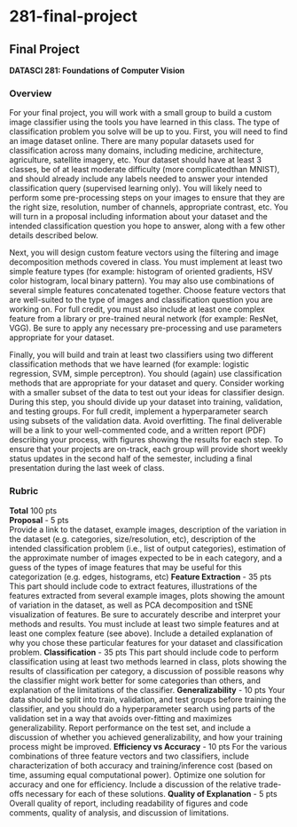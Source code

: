 # 281-final-project

## Final Project
**DATASCI 281: Foundations of Computer Vision**

### Overview
For your final project, you will work with a small group to build a custom image classifier using the tools you have learned in this class. The type of classification problem you solve will be up to you.
First, you will need to find an image dataset online. There are many popular datasets used for classification across many domains, including medicine, architecture, agriculture, satellite imagery, etc. Your dataset should have at least 3 classes, be of at least moderate difficulty (more complicatedthan MNIST), and should already include any labels needed to answer your intended classification query (supervised learning only). You will likely need to perform some pre-processing steps on your images to ensure that they are the right size, resolution, number of channels, appropriate contrast, etc. You will turn in a proposal including information about your dataset and the intended classification question you hope to answer, along with a few other details described below.

Next, you will design custom feature vectors using the filtering and image decomposition methods covered in class. You must implement at least two simple feature types (for example: histogram of oriented gradients, HSV color histogram, local binary pattern). You may also use combinations of several simple features concatenated together. Choose feature vectors that are well-suited to the type of images and classification question you are working on. For full credit, you must also include at least one complex feature from a library or pre-trained neural network (for example: ResNet, VGG).
Be sure to apply any necessary pre-processing and use parameters appropriate for your dataset.

Finally, you will build and train at least two classifiers using two different classification methods that we have learned (for example: logistic regression, SVM, simple perceptron). You should (again) use classification methods that are appropriate for your dataset and query. Consider working with a smaller subset of the data to test out your ideas for classifier design. During this step, you should divide up your dataset into training, validation, and testing groups. For full credit, implement a hyperparameter search using subsets of the validation data. Avoid overfitting.
The final deliverable will be a link to your well-commented code, and a written report (PDF) describing your process, with figures showing the results for each step. To ensure that your projects are on-track, each group will provide short weekly status updates in the second half of the semester, including a final presentation during the last week of class.

### Rubric
**Total** 100 pts</br>
**Proposal** - 5 pts</br>
Provide a link to the dataset, example images, description of the variation in the dataset (e.g. categories, size/resolution, etc), description of the intended classification problem (i.e., list of output categories), estimation of the approximate number of images expected to be in each category, and a guess of the types of image features that may be useful for this categorization (e.g. edges, histograms, etc)
**Feature Extraction** - 35 pts
This part should include code to extract features, illustrations of the features extracted from several example images, plots showing the amount of variation in the dataset, as well as PCA decomposition and tSNE visualization of features. Be sure to accurately describe and interpret your methods and results. You must include at least two simple features and at least one complex feature (see above). Include a detailed explanation of why you chose these particular features for your dataset and classification problem.
**Classification** - 35 pts
This part should include code to perform classification using at least two methods learned in class, plots showing the results of classification per category, a discussion of possible reasons why the classifier might work better for some categories than others, and explanation of the limitations of the classifier.
**Generalizability** - 10 pts
Your data should be split into train, validation, and test groups before training the classifier, and you should do a hyperparameter search using parts of the validation set in a way that avoids over-fitting and maximizes generalizability. Report performance on the test set, and include a discussion of whether you achieved generalizability, and how your training process might be improved.
**Efficiency vs Accuracy** - 10 pts
For the various combinations of three feature vectors and two classifiers, include characterization of both accuracy and training/inference cost (based on time, assuming equal computational power). Optimize one solution for accuracy and one for efficiency. Include a discussion of the relative trade-offs necessary for each of these solutions.
**Quality of Explanation** - 5 pts
Overall quality of report, including readability of figures and code comments, quality of analysis, and discussion of limitations.
